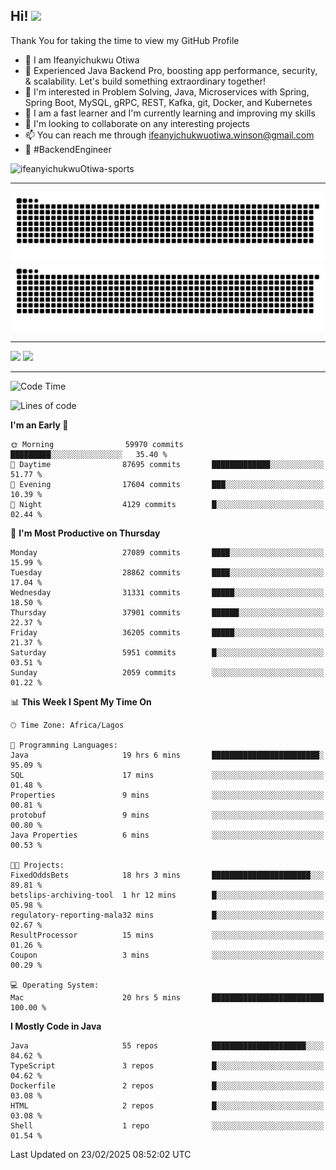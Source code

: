 <!-- BLOG-POST-LIST:START --><!-- BLOG-POST-LIST:END -->

## Hi! <img src="https://media.giphy.com/media/hvRJCLFzcasrR4ia7z/giphy.gif" width="4%"> 

Thank You for taking the time to view my GitHub Profile

- 👋 I am Ifeanyichukwu Otiwa
- 🚀 Experienced Java Backend Pro, boosting app performance, security, & scalability. Let's build something extraordinary together!
- 👀 I'm interested in Problem Solving, Java, Microservices with Spring, Spring Boot, MySQL, gRPC, REST, Kafka, git, Docker, and Kubernetes
- 🌱 I am a fast learner and I'm currently learning and improving my skills
- 💞️ I'm looking to collaborate on any interesting projects
- 📫 You can reach me through ifeanyichukwuotiwa.winson@gmail.com
- 🚀 #BackendEngineer

<p align="left" marginTop="10px"> <img src="https://komarev.com/ghpvc/?username=ifeanyichukwuOtiwa-sports&label=Profile%20views&color=0e75b6&style=for-the-badge" alt="ifeanyichukwuOtiwa-sports" /> </p>

***

<!--🐍📈SNAKEGRAPH / 🌐WEBSITE: https://github.com/Platane/snk -->
![github contribution grid snake animation](https://raw.githubusercontent.com/ifeanyichukwuOtiwa-sports/ifeanyichukwuOtiwa-sports/output/github-contribution-grid-snake-dark.svg#gh-dark-mode-only)![github contribution grid snake animation](https://raw.githubusercontent.com/ifeanyichukwuOtiwa-sports/ifeanyichukwuOtiwa-sports/output/github-contribution-grid-snake.svg#gh-light-mode-only)

***

<p float="left">
  <img float="left" src="https://github-readme-stats.vercel.app/api?username=ifeanyichukwuOtiwa-sports&count_private=true&include_all_commits=true&theme=react&show_icons=true" />
  <img float="right" src="https://github-readme-stats.vercel.app/api/top-langs/?username=ifeanyichukwuOtiwa-sports&layout=compact&show_icons=true&theme=react" /> 
</p>

***



<!--START_SECTION:waka-->
![Code Time](http://img.shields.io/badge/Code%20Time-3%2C487%20hrs%2032%20mins-blue)

![Lines of code](https://img.shields.io/badge/From%20Hello%20World%20I%27ve%20Written-42.9%20million%20lines%20of%20code-blue)

**I'm an Early 🐤** 

```text
🌞 Morning                59970 commits       █████████░░░░░░░░░░░░░░░░   35.40 % 
🌆 Daytime                87695 commits       █████████████░░░░░░░░░░░░   51.77 % 
🌃 Evening                17604 commits       ███░░░░░░░░░░░░░░░░░░░░░░   10.39 % 
🌙 Night                  4129 commits        █░░░░░░░░░░░░░░░░░░░░░░░░   02.44 % 
```
📅 **I'm Most Productive on Thursday** 

```text
Monday                   27089 commits       ████░░░░░░░░░░░░░░░░░░░░░   15.99 % 
Tuesday                  28862 commits       ████░░░░░░░░░░░░░░░░░░░░░   17.04 % 
Wednesday                31331 commits       █████░░░░░░░░░░░░░░░░░░░░   18.50 % 
Thursday                 37901 commits       ██████░░░░░░░░░░░░░░░░░░░   22.37 % 
Friday                   36205 commits       █████░░░░░░░░░░░░░░░░░░░░   21.37 % 
Saturday                 5951 commits        █░░░░░░░░░░░░░░░░░░░░░░░░   03.51 % 
Sunday                   2059 commits        ░░░░░░░░░░░░░░░░░░░░░░░░░   01.22 % 
```


📊 **This Week I Spent My Time On** 

```text
🕑︎ Time Zone: Africa/Lagos

💬 Programming Languages: 
Java                     19 hrs 6 mins       ████████████████████████░   95.09 % 
SQL                      17 mins             ░░░░░░░░░░░░░░░░░░░░░░░░░   01.48 % 
Properties               9 mins              ░░░░░░░░░░░░░░░░░░░░░░░░░   00.81 % 
protobuf                 9 mins              ░░░░░░░░░░░░░░░░░░░░░░░░░   00.80 % 
Java Properties          6 mins              ░░░░░░░░░░░░░░░░░░░░░░░░░   00.53 % 

🐱‍💻 Projects: 
FixedOddsBets            18 hrs 3 mins       ██████████████████████░░░   89.81 % 
betslips-archiving-tool  1 hr 12 mins        █░░░░░░░░░░░░░░░░░░░░░░░░   05.98 % 
regulatory-reporting-mala32 mins             █░░░░░░░░░░░░░░░░░░░░░░░░   02.67 % 
ResultProcessor          15 mins             ░░░░░░░░░░░░░░░░░░░░░░░░░   01.26 % 
Coupon                   3 mins              ░░░░░░░░░░░░░░░░░░░░░░░░░   00.29 % 

💻 Operating System: 
Mac                      20 hrs 5 mins       █████████████████████████   100.00 % 
```

**I Mostly Code in Java** 

```text
Java                     55 repos            █████████████████████░░░░   84.62 % 
TypeScript               3 repos             █░░░░░░░░░░░░░░░░░░░░░░░░   04.62 % 
Dockerfile               2 repos             █░░░░░░░░░░░░░░░░░░░░░░░░   03.08 % 
HTML                     2 repos             █░░░░░░░░░░░░░░░░░░░░░░░░   03.08 % 
Shell                    1 repo              ░░░░░░░░░░░░░░░░░░░░░░░░░   01.54 % 
```




 Last Updated on 23/02/2025 08:52:02 UTC
<!--END_SECTION:waka-->

<!--
<p align="center">
![trophy](https://github-profile-trophy.vercel.app/?username=ifeanyichukwuOtiwa-sports&theme=onedark) (https://github.com/ryo-ma/github-profile-trophy)
</p>
-->

<!---
ifeanyi-otiwa/ifeanyi-otiwa is a ✨ special ✨ repository because its `README.md` (this file) appears on your GitHub profile.
You can click the Preview link to take a look at your changes.
--->
